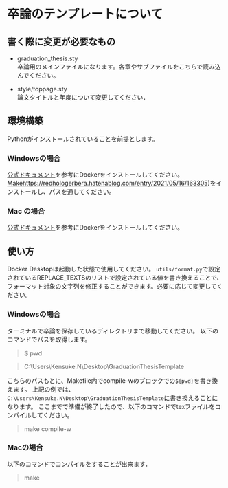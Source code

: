 # 卒論のテンプレートについて

## 書く際に変更が必要なもの
- graduation_thesis.sty  
卒論用のメインファイルになります。各章やサブファイルをこちらで読み込んでください。

- style/toppage.sty  
論文タイトルと年度について変更してください．

## 環境構築
Pythonがインストールされていることを前提とします。

### Windowsの場合
[公式ドキュメント](https://docs.docker.jp/docker-for-windows/install.html)を参考にDockerをインストールしてください。
[Make](https://redhologerbera.hatenablog.com/entry/2021/05/16/163305)https://redhologerbera.hatenablog.com/entry/2021/05/16/163305)をインストールし、パスを通してください。

### Mac の場合
[公式ドキュメント](https://docs.docker.jp/docker-for-mac/install.html)を参考にDockerをインストールしてください。

## 使い方
Docker Desktopは起動した状態で使用してください。
`utils/format.py`で設定されているREPLACE_TEXTSのリストで設定されている値を書き換えることで、フォーマット対象の文字列を修正することができます。必要に応じて変更してください。

### Windowsの場合
ターミナルで卒論を保存しているディレクトリまで移動してください。
以下のコマンドでパスを取得します。

> $ pwd

> C:\Users\Kensuke.N\Desktop\GraduationThesisTemplate

こちらのパスもとに、Makefile内でcompile-wのブロックでの`${pwd}`を書き換えます。
上記の例では、`C:\Users\Kensuke.N\Desktop\GraduationThesisTemplate`に書き換えることになります。
ここまでで準備が終了したので、以下のコマンドでtexファイルをコンパイルしてください。
> make compile-w

### Macの場合
以下のコマンドでコンパイルをすることが出来ます．

> make

